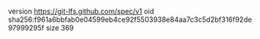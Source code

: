 version https://git-lfs.github.com/spec/v1
oid sha256:f961a6bbfab0e04599eb4ce92f5503938e84aa7c3c5d2bf316f92de97999295f
size 369

